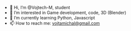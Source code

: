- 👋 Hi, I’m @Vojtech-M, student
- 👀 I’m interested in Game development, code, 3D (Blender)
- 🌱 I’m currently learning Python, Javascript
- 📫 How to reach me: vojtamichal@gmail.com

